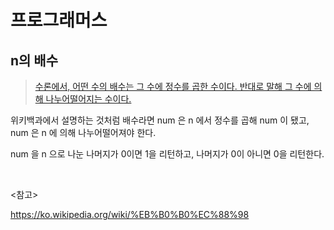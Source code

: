 # 프로그래머스

## n의 배수

> [수론에서, 어떤 수의 배수는 그 수에 정수를 곱한 수이다. 반대로 말해 그 수에 의해 나누어떨어지는 수이다.](https://ko.wikipedia.org/wiki/%EB%B0%B0%EC%88%98)

위키백과에서 설명하는 것처럼 배수라면 num 은 n 에서 정수를 곱해 num 이 됐고, num 은 n 에 의해 나누어떨어져야 한다.

num 을 n 으로 나눈 나머지가 0이면 1을 리턴하고, 나머지가 0이 아니면 0을 리턴한다.

<br>

<참고>

https://ko.wikipedia.org/wiki/%EB%B0%B0%EC%88%98

